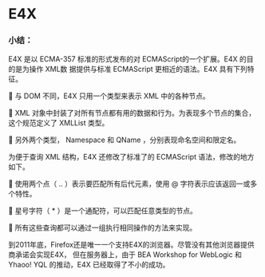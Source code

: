 # E4X

### 小结：

E4X 是以 ECMA-357 标准的形式发布的对 ECMAScript的一个扩展。E4X 的目的是为操作 XML数
据提供与标准 ECMAScript 更相近的语法。E4X 具有下列特征。

  与 DOM 不同，E4X 只用一个类型来表示 XML 中的各种节点。

 XML 对象中封装了对所有节点都有用的数据和行为。为表现多个节点的集合，这个规范定义了
XMLList 类型。

  另外两个类型， Namespace 和 QName ，分别表现命名空间和限定名。

为便于查询 XML 结构，E4X 还修改了标准了的 ECMAScript 语法，修改的地方如下。

  使用两个点（ .. ）表示要匹配所有后代元素，使用 @ 字符表示应该返回一或多个特性。

  星号字符（ * ）是一个通配符，可以匹配任意类型的节点。

  所有这些查询都可以通过一组执行相同操作的方法来实现。

到2011年底，Firefox还是唯一一个支持E4X的浏览器。尽管没有其他浏览器提供商承诺会实现E4X，
但在服务器上，由于 BEA Workshop for WebLogic 和 Yhaoo! YQL 的推动，E4X 已经取得了不小的成功。